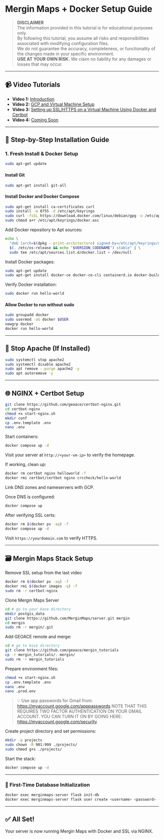 # Mergin Maps + Docker Setup Guide

> **DISCLAIMER**  
> The information provided in this tutorial is for educational purposes only.  
> By following this tutorial, you assume all risks and responsibilities associated with modifying configuration files.  
> We do not guarantee the accuracy, completeness, or functionality of the changes made in your specific environment.  
> **USE AT YOUR OWN RISK.** We claim no liability for any damages or losses that may occur.

---

## 📹 Video Tutorials
- **Video 1:** [Introduction](https://youtu.be/fRnlBNpX1p0)
- **Video 2:** [GCP and Virtual Machine Setup](https://youtu.be/Gt84lpa8ie4)
- **Video 3:** [Setting up SSL/HTTPS on a Virtual Machine Using Docker and Certbot](https://youtu.be/-bZqrHo3WGI)
- **Video 4:** [Coming Soon]()

---

## 🚀 Step-by-Step Installation Guide

### 1. Fresh Install & Docker Setup

```bash
sudo apt-get update
```

#### Install Git
```bash
sudo apt-get install git-all
```

#### Install Docker and Docker Compose
```bash
sudo apt-get install ca-certificates curl
sudo install -m 0755 -d /etc/apt/keyrings
sudo curl -fsSL https://download.docker.com/linux/debian/gpg -o /etc/apt/keyrings/docker.asc
sudo chmod a+r /etc/apt/keyrings/docker.asc
```

Add Docker repository to Apt sources:
```bash
echo \
  "deb [arch=$(dpkg --print-architecture) signed-by=/etc/apt/keyrings/docker.asc] https://download.docker.com/linux/debian \
  $(. /etc/os-release && echo "$VERSION_CODENAME") stable" | \
  sudo tee /etc/apt/sources.list.d/docker.list > /dev/null
```

Install Docker packages:
```bash
sudo apt-get update
sudo apt-get install docker-ce docker-ce-cli containerd.io docker-buildx-plugin docker-compose-plugin
```

Verify Docker installation:
```bash
sudo docker run hello-world
```

#### Allow Docker to run without sudo
```bash
sudo groupadd docker
sudo usermod -aG docker $USER
newgrp docker
docker run hello-world
```

---

## 🛑 Stop Apache (If Installed)

```bash
sudo systemctl stop apache2
sudo systemctl disable apache2
sudo apt remove --purge apache2 -y
sudo apt autoremove -y
```

---

## 🌐 NGINX + Certbot Setup

```bash
git clone https://github.com/geoace/certbot-nginx.git
cd certbot-nginx
chmod +x start-nginx.sh
mkdir conf
cp .env.template .env
nano .env
```

Start containers:
```bash
docker compose up -d
```

Visit your server at `http://<your-vm-ip>` to verify the homepage.

If working, clean up:
```bash
docker rm certbot nginx helloworld -f
docker rmi certbot/certbot nginx crccheck/hello-world
```

Link DNS zones and nameservers with GCP.

Once DNS is configured:
```bash
docker compose up
```

After verifying SSL certs:
```bash
docker rm $(docker ps -aq) -f
docker compose up -d
```

Visit `https://yourdomain.com` to verify HTTPS.

---

## 🗃️ Mergin Maps Stack Setup

Remove SSL setup from the last video
```bash
docker rm $(docker ps -aq) -f
docker rmi $(docker images -q) -f
sudo rm -r certbot-nginx
```

Clone Mergin Maps Server
```bash
cd # go to your base directory
mkdir postgis_data
git clone https://github.com/MerginMaps/server.git mergin
cd mergin
sudo rm -r mergin/.git
```

Add GEOACE remote and merge:
```bash
cd # go to base directory
git clone https://github.com/geoace/mergin_tutorials
cp -r mergin_tutorials/. mergin/
sudo rm -r mergin_tutorials
```

Prepare environment files:
```bash
chmod +x start-nginx.sh
cp .env.template .env
nano .env
nano .prod.env
```

> 💡 Use app passwords for Gmail from: https://myaccount.google.com/apppasswords
> NOTE THAT THIS REQUIRES TWO FACTOR AUTHENTICATION ON YOUR GMAIL ACCOUNT. YOU CAN TURN IT ON BY GOING HERE:
> https://myaccount.google.com/security

Create project directory and set permissions:
```bash
mkdir -p projects
sudo chown -R 901:999 ./projects/
sudo chmod g+s ./projects/
```

Start the stack:
```bash
docker compose up -d
```

---

### 🔐 First-Time Database Initialization

```bash
docker exec merginmaps-server flask init-db
docker exec merginmaps-server flask user create <username> <password> --is-admin --email <email>
```

---

## ✅ All Set!

Your server is now running Mergin Maps with Docker and SSL via NGINX.
